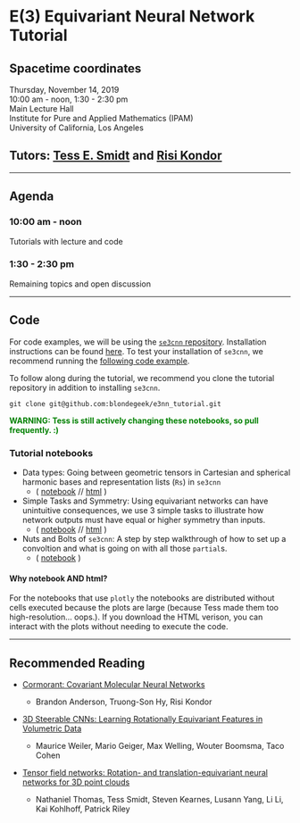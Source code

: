 # E(3) Equivariant Neural Network Tutorial

## Spacetime coordinates
Thursday, November 14, 2019
<br>
10:00 am - noon, 1:30 - 2:30 pm
<br>
Main Lecture Hall
<br>
Institute for Pure and Applied Mathematics (IPAM)
<br>
University of California, Los Angeles

## Tutors: [Tess E. Smidt](https://crd.lbl.gov/departments/computational-science/ccmc/staff/alvarez-fellows/tess-smidt/) and [Risi Kondor](http://people.cs.uchicago.edu/~risi/)

* * *

## Agenda
### 10:00 am - noon
Tutorials with lecture and code

### 1:30 - 2:30 pm
Remaining topics and open discussion

* * *

## Code
For code examples, we will be using the [`se3cnn` repository](https://github.com/mariogeiger/se3cnn). Installation instructions can be found [here](https://github.com/mariogeiger/se3cnn/#installation). To test your installation of `se3cnn`, we recommend running the [following code example](https://github.com/mariogeiger/se3cnn/blob/point/examples/point/tetris.py).

To follow along during the tutorial, we recommend you clone the tutorial repository in addition to installing `se3cnn`.
```
git clone git@github.com:blondegeek/e3nn_tutorial.git
```
<font color="green"><b>WARNING: Tess is still actively changing these notebooks, so pull frequently. :) </b></font>

### Tutorial notebooks
* Data types: Going between geometric tensors in Cartesian and spherical harmonic bases and representation lists (`Rs`) in `se3cnn`
  * ( [notebook](https://github.com/blondegeek/e3nn_tutorial/blob/master/data_types.ipynb) // [html](https://github.com/blondegeek/e3nn_tutorial/blob/master/data_types.html) )
* Simple Tasks and Symmetry: Using equivariant networks can have unintuitive consequences, we use 3 simple tasks to illustrate how network outputs must have equal or higher symmetry than inputs.
  * ( [notebook](https://github.com/blondegeek/e3nn_tutorial/blob/master/simple_tasks_and_symmetry.ipynb) // [html](https://github.com/blondegeek/e3nn_tutorial/blob/master/simple_tasks_and_symmetry.html) )
* Nuts and Bolts of `se3cnn`: A step by step walkthrough of how to set up a convoltion and what is going on with all those `partial`s.
  * ( [notebook](https://github.com/blondegeek/e3nn_tutorial/blob/master/nuts_and_bolts_of_se3cnn.ipynb) )

#### Why notebook AND html?
For the notebooks that use `plotly` the notebooks are distributed without cells executed because the plots are large (because Tess made them too high-resolution... oops.). If you download the HTML verison, you can interact with the plots without needing to execute the code.
* * *

## Recommended Reading
* [Cormorant: Covariant Molecular Neural Networks](https://arxiv.org/abs/1906.04015)
  * Brandon Anderson, Truong-Son Hy, Risi Kondor

* [3D Steerable CNNs: Learning Rotationally Equivariant Features in Volumetric Data](https://arxiv.org/abs/1807.02547)
  * Maurice Weiler, Mario Geiger, Max Welling, Wouter Boomsma, Taco Cohen

* [Tensor field networks: Rotation- and translation-equivariant neural networks for 3D point clouds](https://arxiv.org/abs/1802.08219)
  * Nathaniel Thomas, Tess Smidt, Steven Kearnes, Lusann Yang, Li Li, Kai Kohlhoff, Patrick Riley

